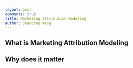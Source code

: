 ```yaml
---
layout: post
comments: true
title: Marketing Attribution Modeling
author: Shaodong Wang
---
```


## What is Marketing Attribution Modeling

## Why does it matter
